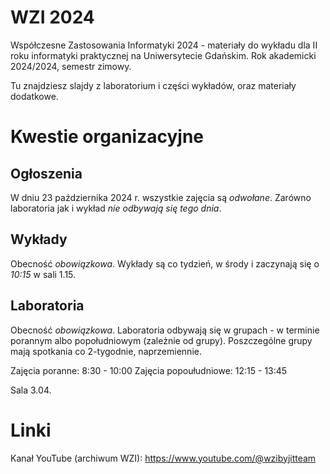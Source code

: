 # WZI 2024
Współczesne Zastosowania Informatyki 2024 - materiały do wykładu dla II roku informatyki praktycznej na Uniwersytecie Gdańskim. Rok akademicki 2024/2024, semestr zimowy.

Tu znajdziesz slajdy z laboratorium i części wykładów, oraz materiały dodatkowe.

# Kwestie organizacyjne

## Ogłoszenia

W dniu 23 października 2024 r. wszystkie zajęcia są *odwołane*. Zarówno laboratoria jak i wykład *nie odbywają się tego dnia*.

## Wykłady

Obecność *obowiązkowa*. Wykłady są co tydzień, w środy i zaczynają się o *10:15* w sali 1.15.

## Laboratoria

Obecność *obowiązkowa*. Laboratoria odbywają się w grupach - w terminie porannym albo popołudniowym (zależnie od grupy). 
Poszczególne grupy mają spotkania co 2-tygodnie, naprzemiennie. 

Zajęcia poranne: 8:30 - 10:00
Zajęcia popoułudniowe: 12:15 - 13:45

Sala 3.04.

# Linki
Kanał YouTube (archiwum WZI): https://www.youtube.com/@wzibyjitteam
